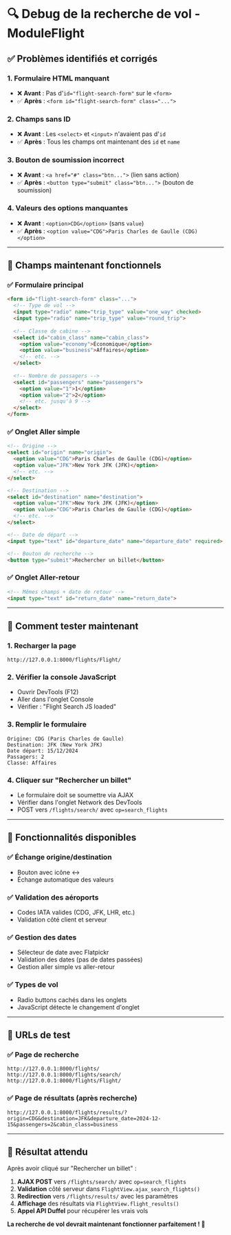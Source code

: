 # 🔍 Debug de la recherche de vol - ModuleFlight

## ✅ **Problèmes identifiés et corrigés**

### **1. Formulaire HTML manquant**
- ❌ **Avant** : Pas d'`id="flight-search-form"` sur le `<form>`
- ✅ **Après** : `<form id="flight-search-form" class="...">`

### **2. Champs sans ID**
- ❌ **Avant** : Les `<select>` et `<input>` n'avaient pas d'`id`
- ✅ **Après** : Tous les champs ont maintenant des `id` et `name`

### **3. Bouton de soumission incorrect**
- ❌ **Avant** : `<a href="#" class="btn...">` (lien sans action)
- ✅ **Après** : `<button type="submit" class="btn...">` (bouton de soumission)

### **4. Valeurs des options manquantes**
- ❌ **Avant** : `<option>CDG</option>` (sans `value`)
- ✅ **Après** : `<option value="CDG">Paris Charles de Gaulle (CDG)</option>`

---

## 🎯 **Champs maintenant fonctionnels**

### **✅ Formulaire principal**
```html
<form id="flight-search-form" class="...">
  <!-- Type de vol -->
  <input type="radio" name="trip_type" value="one_way" checked>
  <input type="radio" name="trip_type" value="round_trip">
  
  <!-- Classe de cabine -->
  <select id="cabin_class" name="cabin_class">
    <option value="economy">Économique</option>
    <option value="business">Affaires</option>
    <!-- etc. -->
  </select>
  
  <!-- Nombre de passagers -->
  <select id="passengers" name="passengers">
    <option value="1">1</option>
    <option value="2">2</option>
    <!-- etc. jusqu'à 9 -->
  </select>
</form>
```

### **✅ Onglet Aller simple**
```html
<!-- Origine -->
<select id="origin" name="origin">
  <option value="CDG">Paris Charles de Gaulle (CDG)</option>
  <option value="JFK">New York JFK (JFK)</option>
  <!-- etc. -->
</select>

<!-- Destination -->
<select id="destination" name="destination">
  <option value="JFK">New York JFK (JFK)</option>
  <option value="CDG">Paris Charles de Gaulle (CDG)</option>
  <!-- etc. -->
</select>

<!-- Date de départ -->
<input type="text" id="departure_date" name="departure_date" required>

<!-- Bouton de recherche -->
<button type="submit">Rechercher un billet</button>
```

### **✅ Onglet Aller-retour**
```html
<!-- Mêmes champs + date de retour -->
<input type="text" id="return_date" name="return_date">
```

---

## 🚀 **Comment tester maintenant**

### **1. Recharger la page**
```
http://127.0.0.1:8000/flights/Flight/
```

### **2. Vérifier la console JavaScript**
- Ouvrir DevTools (F12)
- Aller dans l'onglet Console
- Vérifier : "Flight Search JS loaded"

### **3. Remplir le formulaire**
```
Origine: CDG (Paris Charles de Gaulle)
Destination: JFK (New York JFK)
Date départ: 15/12/2024
Passagers: 2
Classe: Affaires
```

### **4. Cliquer sur "Rechercher un billet"**
- Le formulaire doit se soumettre via AJAX
- Vérifier dans l'onglet Network des DevTools
- POST vers `/flights/search/` avec `op=search_flights`

---

## 🔧 **Fonctionnalités disponibles**

### **✅ Échange origine/destination**
- Bouton avec icône ↔️
- Échange automatique des valeurs

### **✅ Validation des aéroports**
- Codes IATA valides (CDG, JFK, LHR, etc.)
- Validation côté client et serveur

### **✅ Gestion des dates**
- Sélecteur de date avec Flatpickr
- Validation des dates (pas de dates passées)
- Gestion aller simple vs aller-retour

### **✅ Types de vol**
- Radio buttons cachés dans les onglets
- JavaScript détecte le changement d'onglet

---

## 📱 **URLs de test**

### **✅ Page de recherche**
```
http://127.0.0.1:8000/flights/
http://127.0.0.1:8000/flights/search/
http://127.0.0.1:8000/flights/Flight/
```

### **✅ Page de résultats (après recherche)**
```
http://127.0.0.1:8000/flights/results/?origin=CDG&destination=JFK&departure_date=2024-12-15&passengers=2&cabin_class=business
```

---

## 🎉 **Résultat attendu**

Après avoir cliqué sur "Rechercher un billet" :

1. **AJAX POST** vers `/flights/search/` avec `op=search_flights`
2. **Validation** côté serveur dans `FlightView.ajax_search_flights()`
3. **Redirection** vers `/flights/results/` avec les paramètres
4. **Affichage** des résultats via `FlightView.flight_results()`
5. **Appel API Duffel** pour récupérer les vrais vols

**La recherche de vol devrait maintenant fonctionner parfaitement ! 🚀**
